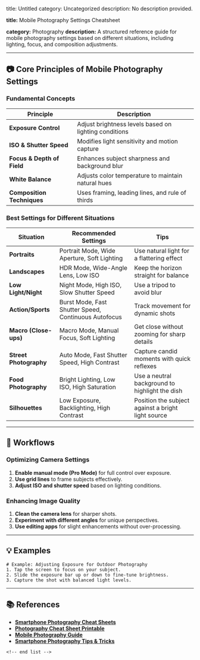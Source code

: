 title: Untitled
category: Uncategorized
description: No description provided.

**title:** Mobile Photography Settings Cheatsheet

**category:** Photography
**description:** A structured reference guide for mobile photography settings based on different situations, including lighting, focus, and composition adjustments.

---

## 📷 **Core Principles of Mobile Photography Settings**

### **Fundamental Concepts**

| Principle                        | Description                                           |
| -------------------------------- | ----------------------------------------------------- |
| **Exposure Control**       | Adjust brightness levels based on lighting conditions |
| **ISO & Shutter Speed**    | Modifies light sensitivity and motion capture         |
| **Focus & Depth of Field** | Enhances subject sharpness and background blur        |
| **White Balance**          | Adjusts color temperature to maintain natural hues    |
| **Composition Techniques** | Uses framing, leading lines, and rule of thirds       |

### **Best Settings for Different Situations**

| Situation                    | Recommended Settings                                 | Tips                                               |
| ---------------------------- | ---------------------------------------------------- | -------------------------------------------------- |
| **Portraits**          | Portrait Mode, Wide Aperture, Soft Lighting          | Use natural light for a flattering effect          |
| **Landscapes**         | HDR Mode, Wide-Angle Lens, Low ISO                   | Keep the horizon straight for balance              |
| **Low Light/Night**    | Night Mode, High ISO, Slow Shutter Speed             | Use a tripod to avoid blur                         |
| **Action/Sports**      | Burst Mode, Fast Shutter Speed, Continuous Autofocus | Track movement for dynamic shots                   |
| **Macro (Close-ups)**  | Macro Mode, Manual Focus, Soft Lighting              | Get close without zooming for sharp details        |
| **Street Photography** | Auto Mode, Fast Shutter Speed, High Contrast         | Capture candid moments with quick reflexes         |
| **Food Photography**   | Bright Lighting, Low ISO, High Saturation            | Use a neutral background to highlight the dish     |
| **Silhouettes**        | Low Exposure, Backlighting, High Contrast            | Position the subject against a bright light source |

---

## 🔄 **Workflows**

### **Optimizing Camera Settings**

1. **Enable manual mode (Pro Mode)** for full control over exposure.
2. **Use grid lines** to frame subjects effectively.
3. **Adjust ISO and shutter speed** based on lighting conditions.

### **Enhancing Image Quality**

1. **Clean the camera lens** for sharper shots.
2. **Experiment with different angles** for unique perspectives.
3. **Use editing apps** for slight enhancements without over-processing.

---

## 💡 **Examples**

```plaintext
# Example: Adjusting Exposure for Outdoor Photography
1. Tap the screen to focus on your subject.  
2. Slide the exposure bar up or down to fine-tune brightness.  
3. Capture the shot with balanced light levels.  
```

---

## 📚 **References**

- **[Smartphone Photography Cheat Sheets](https://expertphotography.com/smartphone-photography-cheat-sheets/)**
- **[Photography Cheat Sheet Printable](https://www.vrogue.co/post/photography-cheat-sheet-free-printable)**
- **[Mobile Photography Guide](https://www.digital-photography-school.com/mobile-phone-photography-beginner-tips/)**
- **[Smartphone Photography Tips &amp; Tricks](https://www.photographyblog.com/articles/smartphone_photography_tips)**

```
<!-- end list -->
```